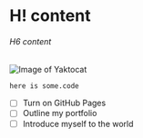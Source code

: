 # H! content
###### H6 content
![Image of Yaktocat](https://octodex.github.com/images/yaktocat.png)

```
here is some.code
```

- [ ] Turn on GitHub Pages
- [ ] Outline my portfolio
- [ ] Introduce myself to the world
